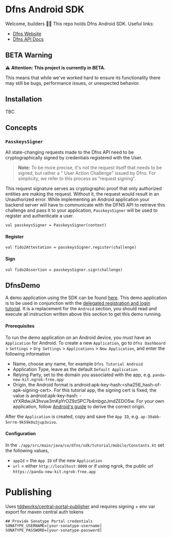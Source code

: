 # Dfns Android SDK

Welcome, builders 👋🔑 This repo holds Dfns Android SDK. Useful links:

- [Dfns Website](https://www.dfns.co)
- [Dfns API Docs](https://docs.dfns.co)

## BETA Warning

:warning: **Attention: This project is currently in BETA.**

This means that while we've worked hard to ensure its functionality there may still be bugs,
performance issues, or unexpected behavior.

## Installation

TBC

## Concepts

### `PasskeysSigner`

All state-changing requests made to the Dfns API need to be cryptographically signed by credentials
registered with the User.

> **Note:** To be more precise, it's not the request itself that needs to be signed, but rather a "
> User Action Challenge" issued by Dfns. For simplicity, we refer to this process as "request
> signing".

This request signature serves as cryptographic proof that only authorized entities are making the
request. Without it, the request would result in an Unauthorized error.
While implementing an Android application your backend server will have to communicate with the DFNS
API
to retrieve this challenge and pass it to your application, `PasskeysSigner` will be used to
register
and authenticate a user.

```
val passkeysSigner = PasskeysSigner(context)
```

#### Register

```
val fido2Attestation = passkeysSigner.register(challenge)
```

#### Sign

```
val fido2Assertion = passkeysSigner.sign(challenge)
```

## DfnsDemo

A demo application using the SDK can be
found [here](https://github.com/dfns/dfns-sdk-kotlin/tree/main/app). This demo application is to be
used in conjunction with
the [delegated registration and login tutorial](https://github.com/dfns/dfns-sdk-ts/tree/m/examples/sdk/auth-delegated#mobile-frontend).
It is a replacement for the `Android` section, you should read and execute all instruction written
above
this section to get this demo running.

#### Prerequisites

To run the demo application on an Android device, you must have an `Application` for Android. To
create
a
new `Application`, go
to `Dfns Dashboard` > `Settings` > `Org Settings` > `Applications` > `New Application`, and enter
the following information

- Name, choose any name, for example `Dfns Tutorial Android`
- Application Type, leave as the default `Default Application`
- Relying Party, set to the domain you associated with the app, e.g. `panda-new-kit.ngrok-free.app`
- Origin, the Android format is android:apk-key-hash:<sha256_hash-of-apk-signing-cert>. For this
  tutorial app, the signing cert is fixed, the value is android:apk-key-hash:
  -sYXRdwJA3hvue3mKpYrOZ9zSPC7b4mbgzJmdZEDO5w. For your own application,
  follow [Android's guide](https://developer.android.com/training/sign-in/passkeys#verify-origin) to
  derive the correct origin.

After the `Application` is created, copy and save the `App ID`,
e.g. `ap-39abb-5nrrm-9k59k0u3jup3vivo`.

#### Configuration

In the `./app/src/main/java/co/dfns/sdk/tutorial/mobile/Constants.kt` set the following values,

- `appId` = the `App ID` of the new `Application`
- `url` = either `http://localhost:8000` or if using ngrok, the public
  url `https://panda-new-kit.ngrok-free.app`


# Publishing
Uses [tddworks/central-portal-publisher](https://github.com/tddworks/central-portal-publisher) and requires signing + env var export for maven central auth tokens
```
## Provide Sonatype Portal credentials
SONATYPE_USERNAME=[your-sonatype-username]
SONATYPE_PASSWORD=[your-sonatype-password]
```